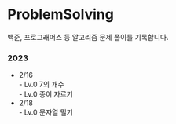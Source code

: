 # ProblemSolving

백준, 프로그래머스 등 알고리즘 문제 풀이를 기록합니다.

### 2023
* 2/16  
       - Lv.0 7의 개수  
       - Lv.0 종이 자르기  
* 2/18  
       - Lv.0 문자열 밀기  
